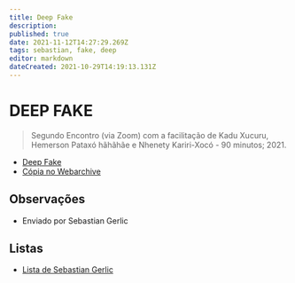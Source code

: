 ```yaml
---
title: Deep Fake
description: 
published: true
date: 2021-11-12T14:27:29.269Z
tags: sebastian, fake, deep
editor: markdown
dateCreated: 2021-10-29T14:19:13.131Z
---
```


# DEEP FAKE 
> Segundo Encontro (via Zoom) com a facilitação de Kadu Xucuru, Hemerson Pataxó hãhãhãe e Nhenety Kariri-Xocó - 90 minutos; 2021.
- [Deep Fake](https://www.youtube.com/watch?v=NvyK8gL8rro)
- [Cópia no Webarchive](https://web.archive.org/web/20211013225302/https://www.youtube.com/watch?v=NvyK8gL8rro)

## Observações
- Enviado por Sebastian Gerlic

## Listas

 - [Lista de Sebastian Gerlic](/listas/sebastian-gerlic)